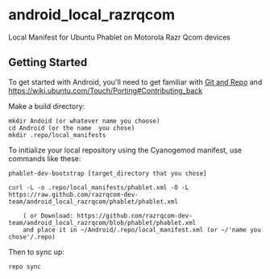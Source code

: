 android_local_razrqcom
======================

Local Manifest for Ubuntu Phablet on Motorola Razr Qcom devices

Getting Started
---------------

To get started with Android, you'll need to get
familiar with [Git and Repo](http://source.android.com/download/using-repo) and
https://wiki.ubuntu.com/Touch/Porting#Contributing_back

Make a build directory:

	mkdir Andoid (or whatever name you choose)
	cd Android (or the name  you chose)
	mkdir .repo/local_manifests

To initialize your local repository using the Cyanogemod manifest, use commands like these:

    phablet-dev-bootstrap [target_directory that you chose]

    curl -L -o .repo/local_manifests/phablet.xml -O -L https://raw.github.com/razrqcom-dev-team/android_local_razrqcom/phablet/phablet.xml
 
    	( or Download: https://github.com/razrqcom-dev-team/android_local_razrqcom/blob/phablet/phablet.xml
		and place it in ~/Android/.repo/local_manifest.xml (or ~/'name you chose'/.repo)

Then to sync up:

    repo sync
